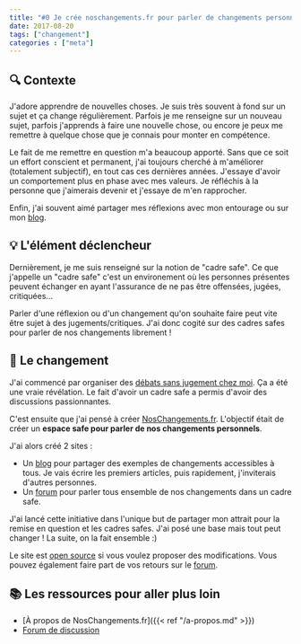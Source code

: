 ```yaml
---
title: "#0 Je crée noschangements.fr pour parler de changements personnels"
date: 2017-08-20
tags: ["changement"]
categories : ["meta"]
---
```


## 🔍 Contexte
J'adore apprendre de nouvelles choses. Je suis très souvent à fond sur un sujet et ça change régulièrement. Parfois je me renseigne sur un nouveau sujet, parfois j'apprends à faire une nouvelle chose, ou encore je peux me remettre à quelque chose que je connais pour monter en compétence. 

Le fait de me remettre en question m'a beaucoup apporté. Sans que ce soit un effort conscient et permanent, j'ai toujours cherché à m'améliorer (totalement subjectif), en tout cas ces dernières années. 
J'essaye d'avoir un comportement plus en phase avec mes valeurs. Je réfléchis à la personne que j'aimerais devenir et j'essaye de m'en rapprocher.

Enfin, j'ai souvent aimé partager mes réflexions avec mon entourage ou sur mon [blog](https://www.camilleroux.com/).

## 💡 L'élément déclencheur

Dernièrement, je me suis renseigné sur la notion de "cadre safe". Ce que j'appelle un "cadre safe" c'est un environement où les personnes présentes peuvent échanger en ayant l'assurance de ne pas être offensées, jugées, critiquées...

Parler d'une réflexion ou d'un changement qu'on souhaite faire peut vite être sujet à des jugements/critiques. J'ai donc cogité sur des cadres safes pour parler de nos changements librement !

## 👣 Le changement

J'ai commencé par organiser des [débats sans jugement chez moi](https://www.camilleroux.com/2018/05/15/debats-entre-amis-sans-jugement/). Ça a été une vraie révélation. Le fait d'avoir un cadre safe a permis d'avoir des discussions passionnantes.

C'est ensuite que j'ai pensé à créer [NosChangements.fr](https://www.noschangements.fr/). L'objectif était de créer un **espace safe pour parler de nos changements personnels**.

J'ai alors créé 2 sites :

- Un [blog](https://www.noschangements.fr/) pour partager des exemples de changements accessibles à tous. Je vais écrire les premiers articles, puis rapidement, j'inviterais d'autres personnes.
- Un [forum](https://forum.noschangements.fr/) pour parler tous ensemble de nos changements dans un cadre safe.

J'ai lancé cette initiative dans l'unique but de partager mon attrait pour la remise en question et les cadres safes. J'ai posé une base mais tout peut changer ! La suite, on la fait ensemble :)

Le site est [open source](https://github.com/camilleroux/noschangements) si vous voulez proposer des modifications. Vous pouvez également faire part de vos retours sur le [forum](https://forum.noschangements.fr/c/retours-sur-le-site).

## 📚 Les ressources pour aller plus loin

- [À propos de NosChangements.fr]({{< ref "/a-propos.md" >}})
- [Forum de discussion](https://forum.noschangements.fr/)